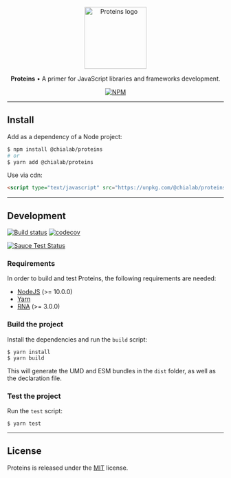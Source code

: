 <p align="center">
    <a href="https://www.chialab.io/p/proteins">
        <img alt="Proteins logo" width="144" height="144" src="https://raw.githack.com/chialab/proteins/master/logo.svg" />
    </a>
</p>

<p align="center">
  <strong>Proteins</strong> • A primer for JavaScript libraries and frameworks development.
</p>

<p align="center">
    <a href="https://www.npmjs.com/package/@chialab/proteins"><img alt="NPM" src="https://img.shields.io/npm/v/@chialab/proteins.svg?style=flat-square"></a>
</p>

---

## Install

Add as a dependency of a Node project:

```sh
$ npm install @chialab/proteins
# or
$ yarn add @chialab/proteins
```

Use via cdn:
```html
<script type="text/javascript" src="https://unpkg.com/@chialab/proteins"></script>
```

---

## Development

[![Build status](https://github.com/chialab/proteins/workflows/Main/badge.svg)](https://github.com/chialab/proteins/actions?query=workflow%3ABuild)
[![codecov](https://codecov.io/gh/chialab/proteins/branch/master/graph/badge.svg)](https://codecov.io/gh/chialab/proteins)


[![Sauce Test Status](https://saucelabs.com/browser-matrix/chialab-sl-014.svg)](https://app.saucelabs.com/u/chialab-sl-014)



### Requirements

In order to build and test Proteins, the following requirements are needed:
* [NodeJS](https://nodejs.org/) (>= 10.0.0)
* [Yarn](https://yarnpkg.com)
* [RNA](https://github.com/chialab/rna-cli) (>= 3.0.0)

### Build the project

Install the dependencies and run the `build` script:
```
$ yarn install
$ yarn build
```

This will generate the UMD and ESM bundles in the `dist` folder, as well as the declaration file.

### Test the project

Run the `test` script:

```
$ yarn test
```

---

## License

Proteins is released under the [MIT](https://github.com/chialab/proteins/blob/master/LICENSE) license.
